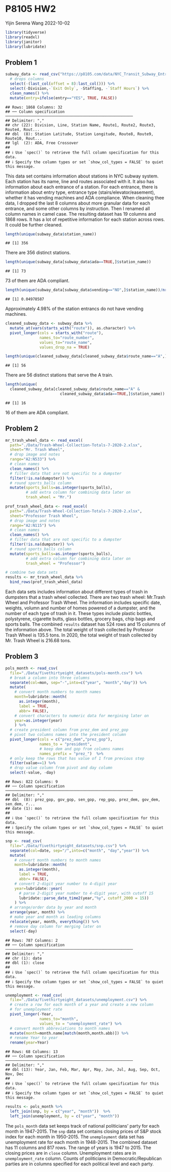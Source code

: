 P8105 HW2
================
Yijin Serena Wang
2022-10-02

``` r
library(tidyverse)
library(readxl)
library(janitor)
library(lubridate)
```

## Problem 1

``` r
subway_data <- read_csv("https://p8105.com/data/NYC_Transit_Subway_Entrance_And_Exit_Data.csv") %>%
  # drops columns
  select(-(last_col(offset = 8):last_col())) %>%
  select(-Division,-`Exit Only`, -Staffing, -`Staff Hours`) %>%
  clean_names() %>%
  mutate(entry=ifelse(entry=="YES", TRUE, FALSE))
```

    ## Rows: 1868 Columns: 32
    ## ── Column specification ────────────────────────────────────────────────────────
    ## Delimiter: ","
    ## chr (22): Division, Line, Station Name, Route1, Route2, Route3, Route4, Rout...
    ## dbl  (8): Station Latitude, Station Longitude, Route8, Route9, Route10, Rout...
    ## lgl  (2): ADA, Free Crossover
    ## 
    ## ℹ Use `spec()` to retrieve the full column specification for this data.
    ## ℹ Specify the column types or set `show_col_types = FALSE` to quiet this message.

This data set contains information about stations in NYC subway system.
Each station has its name, line and routes associated with it. It also
has information about each entrance of a station. For each entrance,
there is information about entry type, entrance type
(stairs/elevator/easement), whether it has vending machines and ADA
compliance. When cleaning thee data, I dropped the last 8 columns about
more granular data for each entrance, and some other columns by
instruction. Then I renamed all column names in camel case. The
resulting dataset has 19 columns and 1868 rows. It has a lot of
repetitive information for each station across rows. It could be further
cleaned.

``` r
length(unique(subway_data$station_name))
```

    ## [1] 356

There are 356 distinct stations.

``` r
length(unique(subway_data[subway_data$ada==TRUE,]$station_name))
```

    ## [1] 73

73 of them are ADA compliant.

``` r
length(unique(subway_data[subway_data$vending=="NO",]$station_name))/nrow(subway_data)
```

    ## [1] 0.04978587

Approximately 4.98% of the station entrancs do not have vending
machines.

``` r
cleaned_subway_data <- subway_data %>%
  mutate_at(vars(starts_with("route")), as.character) %>%
  pivot_longer(cols = starts_with("route"), 
               names_to="route_number", 
               values_to="route_name",
               values_drop_na = TRUE)
```

``` r
length(unique(cleaned_subway_data[cleaned_subway_data$route_name=="A",]$station_name))
```

    ## [1] 56

There are 56 distinct stations that serve the A train.

``` r
length(unique(
  cleaned_subway_data[cleaned_subway_data$route_name=="A" &
                        cleaned_subway_data$ada==TRUE,]$station_name))
```

    ## [1] 16

16 of them are ADA compliant.

## Problem 2

``` r
mr_trash_wheel_data <- read_excel(
  path="./Data/Trash-Wheel-Collection-Totals-7-2020-2.xlsx",
  sheet="Mr. Trash Wheel",
  # drop image and notes
  range="A2:N533") %>%
  # clean names
  clean_names() %>%
  # filter data that are not specific to a dumpster
  filter(!is.na(dumpster)) %>%
  # round sports_balls column
  mutate(sports_balls=as.integer(sports_balls),
         # add extra column for combining data later on
         trash_wheel = "Mr.")

prof_trash_wheel_data <- read_excel(
  path="./Data/Trash-Wheel-Collection-Totals-7-2020-2.xlsx",
  sheet="Professor Trash Wheel",
  # drop image and notes
  range="A2:N115") %>%
  # clean names
  clean_names() %>%
  # filter data that are not specific to a dumpster
  filter(!is.na(dumpster)) %>%
  # round sports_balls column
  mutate(sports_balls=as.integer(sports_balls),
         # add extra column for combining data later on
         trash_wheel = "Professor")

# combine two data sets
results <- mr_trash_wheel_data %>%
  bind_rows(prof_trash_wheel_data)
```

Each data sets includes information about different types of trash in
dumpsters that a trash wheel collected. There are two trash wheel:
Mr.Trash Wheel and Professor Trash Wheel. The information includes
specific date, weights, volumn and number of homes powered of a
dumpster, and the number of each type of trash in it. These types
include plastic bottles, polystyrene, cigarette butts, glass bottles,
grocery bags, chip bags and sports balls. The combined `results` dataset
has 524 rows and 15 columns of the information above. The total weight
of trash collected by Professor Trash Wheel is 135.5 tons. In 2020, the
total weight of trash collected by Mr. Trash Wheel is 216.68 tons.

## Problem 3

``` r
pols_month <- read_csv(
  file="./Data/fivethirtyeight_datasets/pols-month.csv") %>%
  # break a column into three columns
  separate(col=mon, sep="-",into=c("year", "month","day")) %>%
  mutate(
    # convert month numbers to month names
    month=lubridate::month(
      as.integer(month),
      label = TRUE, 
      abbr= FALSE),
    # convert characters to numeric data for mergining later on
    year=as.integer(year)
    ) %>%
  # create president column from prez_dem and prez_gop
  # pivot two columns names into the president column
  pivot_longer(cols = c("prez_dem","prez_gop"), 
               names_to = "president",
               # keep dem and gop from columns names
               names_prefix = "prez_")  %>%
  # only keep the rows that has value of 1 from previous step
  filter(value==1) %>%
  # drop value column from pivot and day column
  select(-value, -day)
```

    ## Rows: 822 Columns: 9
    ## ── Column specification ────────────────────────────────────────────────────────
    ## Delimiter: ","
    ## dbl  (8): prez_gop, gov_gop, sen_gop, rep_gop, prez_dem, gov_dem, sen_dem, r...
    ## date (1): mon
    ## 
    ## ℹ Use `spec()` to retrieve the full column specification for this data.
    ## ℹ Specify the column types or set `show_col_types = FALSE` to quiet this message.

``` r
snp <- read_csv(
  file="./Data/fivethirtyeight_datasets/snp.csv") %>%
  separate(col=date, sep="/",into=c("month", "day","year")) %>%
  mutate(
    # convert month numbers to month names
    month=lubridate::month(
      as.integer(month),
      label = TRUE, 
      abbr= FALSE),
    # convert 2-digit year number to 4-digit year
    year=lubridate::year(
      # parse 2-digit year number to 4-digit year, with cutoff 15
      lubridate::parse_date_time2(year,"%y", cutoff_2000 = 15))
    ) %>%
  # arrange/order data by year and month
  arrange(year, month) %>%
  # make year and month as leading columns
  relocate(year, month, everything()) %>%
  # remove day column for merging later on
  select(-day)
```

    ## Rows: 787 Columns: 2
    ## ── Column specification ────────────────────────────────────────────────────────
    ## Delimiter: ","
    ## chr (1): date
    ## dbl (1): close
    ## 
    ## ℹ Use `spec()` to retrieve the full column specification for this data.
    ## ℹ Specify the column types or set `show_col_types = FALSE` to quiet this message.

``` r
unemployment <- read_csv(
  file="./Data/fivethirtyeight_datasets/unemployment.csv") %>%
  # create a row for each month of a year and create a new column
  # for unemployment rate
  pivot_longer(-Year, 
               names_to="month",
               values_to = "unemployment_rate") %>%
  # convert month abbreviations to month names
  mutate(month=month.name[match(month,month.abb)]) %>%
  # rename Year to year
  rename(year=Year)
```

    ## Rows: 68 Columns: 13
    ## ── Column specification ────────────────────────────────────────────────────────
    ## Delimiter: ","
    ## dbl (13): Year, Jan, Feb, Mar, Apr, May, Jun, Jul, Aug, Sep, Oct, Nov, Dec
    ## 
    ## ℹ Use `spec()` to retrieve the full column specification for this data.
    ## ℹ Specify the column types or set `show_col_types = FALSE` to quiet this message.

``` r
results <- pols_month %>%
  left_join(snp, by = c("year", "month"))  %>%
  left_join(unemployment, by = c("year", "month"))
```

The `pols_month` data set keeps track of national politicians’ party for
each month in 1947-2015. The `snp` data set contains closing prices of
S&P stock index for each month in 1950-2015. The `unemployment` data set
has unemployment rate for each month in 1948-2015. The combined dataset
has 11 columns and 817 rows. The range of years is 1947 to 2015. The
closing prices are in `close` column. Unemployment rates are in
`unemployment_rate` column. Counts of politicians in
Democratic/Republican parties are in columns specified for each
political level and each party.
